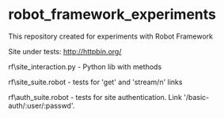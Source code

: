 # robot_framework_experiments
This repository created for experiments with Robot Framework

Site under tests: http://httpbin.org/

rf\site_interaction.py - Python lib with methods

rf\site_suite.robot - tests for 'get' and 'stream/n' links

rf\auth_suite.robot - tests for site authentication. Link '/basic-auth/:user/:passwd'.
